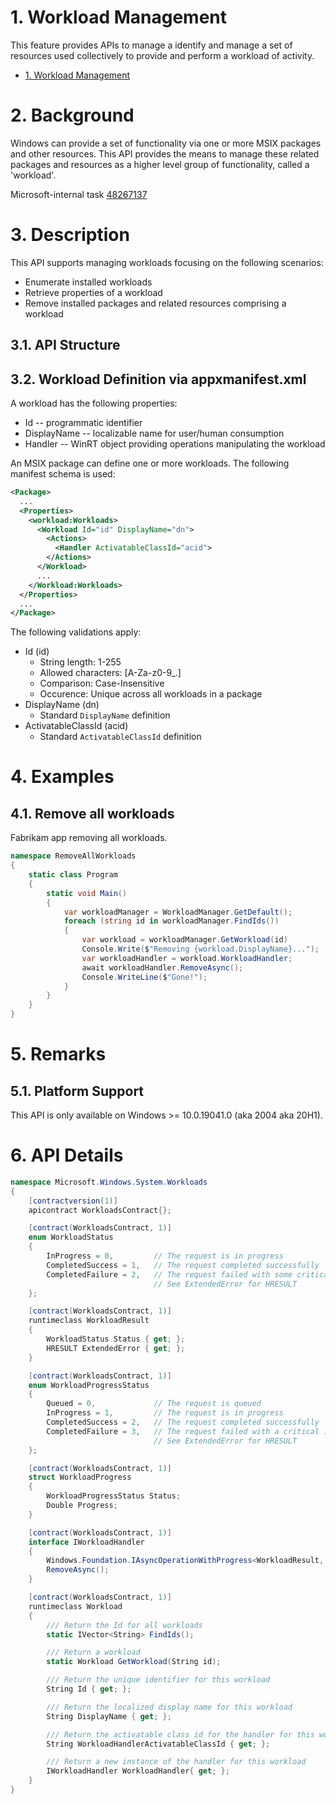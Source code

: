 # 1. Workload Management

This feature provides APIs to manage a identify and manage a set of resources used collectively to
provide and perform a workload of activity.

- [1. Workload Management](#1-workload-management)

# 2. Background

Windows can provide a set of functionality via one or more MSIX packages and other resources. This
API provides the means to manage these related packages and resources as a higher level group of
functionality, called a 'workload'.

Microsoft-internal task [48267137](https://task.ms/48267137)

# 3. Description

This API supports managing workloads focusing on the following scenarios:

* Enumerate installed workloads
* Retrieve properties of a workload
* Remove installed packages and related resources comprising a workload

## 3.1. API Structure

## 3.2. Workload Definition via appxmanifest.xml

A workload has the following properties:

* Id -- programmatic identifier
* DisplayName -- localizable name for user/human consumption
* Handler -- WinRT object providing operations manipulating the workload

An MSIX package can define one or more workloads. The following manifest schema is used:

```xml
<Package>
  ...
  <Properties>
    <workload:Workloads>
      <Workload Id="id" DisplayName="dn">
        <Actions>
          <Handler ActivatableClassId="acid">
        </Actions>
      </Workload>
      ...
    </Workload:Workloads>
  </Properties>
  ...
</Package>
```

The following validations apply:

* Id (id)
  * String length: 1-255
  * Allowed characters: [A-Za-z0-9_.]
  * Comparison: Case-Insensitive
  * Occurence: Unique across all workloads in a package
* DisplayName (dn)
  * Standard `DisplayName` definition
* ActivatableClassId (acid)
  * Standard `ActivatableClassId` definition

# 4. Examples

## 4.1. Remove all workloads

Fabrikam app removing all workloads.

```c#
namespace RemoveAllWorkloads
{
    static class Program
    {
        static void Main()
        {
            var workloadManager = WorkloadManager.GetDefault();
            foreach (string id in workloadManager.FindIds())
            {
                var workload = workloadManager.GetWorkload(id)
                Console.Write($"Removing {workload.DisplayName}...");
                var workloadHandler = workload.WorkloadHandler;
                await workloadHandler.RemoveAsync();
                Console.WriteLine($"Gone!");
            }
        }
    }
}
```

# 5. Remarks

## 5.1. Platform Support

This API is only available on Windows >= 10.0.19041.0 (aka 2004 aka 20H1).

# 6. API Details

```c# (but really MIDL3)
namespace Microsoft.Windows.System.Workloads
{
    [contractversion(1)]
    apicontract WorkloadsContract{};

    [contract(WorkloadsContract, 1)]
    enum WorkloadStatus
    {
        InProgress = 0,         // The request is in progress
        CompletedSuccess = 1,   // The request completed successfully
        CompletedFailure = 2,   // The request failed with some critical internal error.
                                // See ExtendedError for HRESULT
    };

    [contract(WorkloadsContract, 1)]
    runtimeclass WorkloadResult
    {
        WorkloadStatus Status { get; };
        HRESULT ExtendedError { get; };
    }

    [contract(WorkloadsContract, 1)]
    enum WorkloadProgressStatus
    {
        Queued = 0,             // The request is queued
        InProgress = 1,         // The request is in progress
        CompletedSuccess = 2,   // The request completed successfully
        CompletedFailure = 3,   // The request failed with a critical internal error
                                // See ExtendedError for HRESULT
    };

    [contract(WorkloadsContract, 1)]
    struct WorkloadProgress
    {
        WorkloadProgressStatus Status;
        Double Progress;
    }

    [contract(WorkloadsContract, 1)]
    interface IWorkloadHandler
    {
        Windows.Foundation.IAsyncOperationWithProgress<WorkloadResult, WorkloadProgress>
        RemoveAsync();
    }

    [contract(WorkloadsContract, 1)]
    runtimeclass Workload
    {
        /// Return the Id for all workloads
        static IVector<String> FindIds();

        /// Return a workload
        static Workload GetWorkload(String id);

        /// Return the unique identifier for this workload
        String Id { get; };

        /// Return the localized display name for this workload
        String DisplayName { get; };

        /// Return the activatable class id for the handler for this workload
        String WorkloadHandlerActivatableClassId { get; };

        /// Return a new instance of the handler for this workload
        IWorkloadHandler WorkloadHandler{ get; };
    }
}
```
